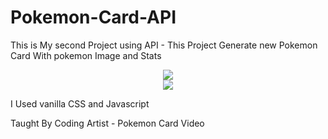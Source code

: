# Pokemon-Card-API

This is My second Project using API - This Project Generate new Pokemon Card With pokemon Image and Stats

<div align='center'>
<img src="./design/desktop-design.jpg">
</div>

<div align='center'>
<img src=".Screenshots/Screenshot 2023-10-27 at 19-23-35 Document.png">
</div>

I Used vanilla CSS and Javascript

Taught By Coding Artist - Pokemon Card Video
